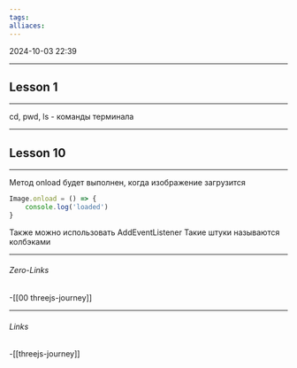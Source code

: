 ```yaml
---
tags: 
alliaces:
---
```

2024-10-03
22:39
***
## Lesson 1
***
cd, pwd, ls - команды терминала
***
## Lesson 10
***
Метод onload будет выполнен, когда изображение загрузится
```js
Image.onload = () => {
    console.log('loaded')
}
```
Также можно использовать AddEventListener
Такие штуки называются колбэками
***
###### Zero-Links
-[[00 threejs-journey]]
***
###### Links
-[[threejs-journey]]